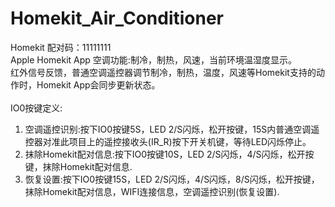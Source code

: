# Homekit_Air_Conditioner

Homekit 配对码：11111111
<br>Apple Homekit App 空调功能:制冷，制热，风速，当前环境温湿度显示。
<br>红外信号反馈，普通空调遥控器调节制冷，制热，温度，风速等Homekit支持的动作时，Homekit App会同步更新状态。
<br>
<br>IO0按键定义:
<ol>
<li>空调遥控识别:按下IO0按键5S，LED 2/S闪烁，松开按键，15S内普通空调遥控器对准此项目上的遥控接收头(IR_R)按下开关机键，等待LED闪烁停止。
<li>抹除Homekit配对信息:按下IO0按键10S，LED 2/S闪烁，4/S闪烁，松开按键，抹除Homekit配对信息.
<li>恢复设置:按下IO0按键15S，LED 2/S闪烁，4/S闪烁，8/S闪烁，松开按键，抹除Homekit配对信息，WIFI连接信息，空调遥控识别(恢复设置).
</ol>

 
